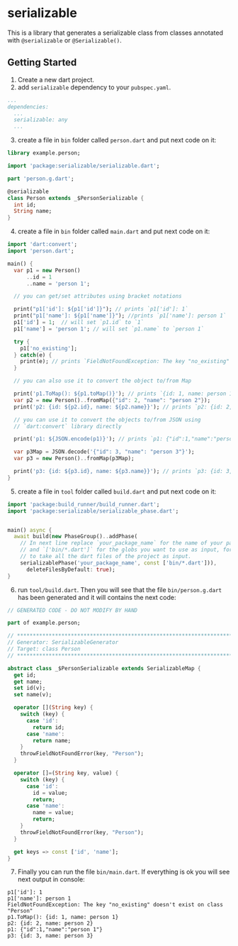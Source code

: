 # serializable

This is a library that generates a serializable class from classes annotated with
`@serializable` or `@Serializable()`.

## Getting Started

1. Create a new dart project.
2. add `serializable` dependency to your `pubspec.yaml`.

```yaml
...
dependencies:
  ...
  serializable: any
  ...
```

3. create a file in `bin` folder called `person.dart` and put next code on it:

```dart
library example.person;

import 'package:serializable/serializable.dart';

part 'person.g.dart';

@serializable
class Person extends _$PersonSerializable {
  int id;
  String name;
}
```

4. create a file in `bin` folder called `main.dart` and put next code on it:

```dart
import 'dart:convert';
import 'person.dart';

main() {
  var p1 = new Person()
      ..id = 1
      ..name = 'person 1';

  // you can get/set attributes using bracket notations

  print("p1['id']: ${p1['id']}"); // prints `p1['id']: 1`
  print("p1['name']: ${p1['name']}"); //prints `p1['name']: person 1`
  p1['id'] = 1;  // will set `p1.id` to `1`
  p1['name'] = 'person 1'; // will set `p1.name` to `person 1`

  try {
    p1['no_existing'];
  } catch(e) {
    print(e); // prints `FieldNotFoundException: The key "no_existing" doesn't exist on class "Person"`
  }

  // you can also use it to convert the object to/from Map

  print('p1.ToMap(): ${p1.toMap()}'); // prints `{id: 1, name: person 1}`
  var p2 = new Person()..fromMap({"id": 2, "name": "person 2"});
  print('p2: {id: ${p2.id}, name: ${p2.name}}'); // prints `p2: {id: 2, name: person 2}`

  // you can use it to convert the objects to/from JSON using
  // `dart:convert` library directly

  print('p1: ${JSON.encode(p1)}'); // prints `p1: {"id":1,"name":"person 1"}`

  var p3Map = JSON.decode('{"id": 3, "name": "person 3"}');
  var p3 = new Person()..fromMap(p3Map);

  print('p3: {id: ${p3.id}, name: ${p3.name}}'); // prints `p3: {id: 3, name: person 3}`
}
```

5. create a file in `tool` folder called `build.dart` and put next code on it:

```dart
import 'package:build_runner/build_runner.dart';
import 'package:serializable/serializable_phase.dart';


main() async {
  await build(new PhaseGroup()..addPhase(
    // In next line replace `your_package_name` for the name of your package
    // and `['bin/*.dart']` for the globs you want to use as input, for example `**/*.dart`
    // to take all the dart files of the project as input.
    serializablePhase('your_package_name', const ['bin/*.dart'])),
      deleteFilesByDefault: true);
}
```

6. run `tool/build.dart`. Then you will see that the file `bin/person.g.dart`
has been generated and it will contains the next code:

```dart
// GENERATED CODE - DO NOT MODIFY BY HAND

part of example.person;

// **************************************************************************
// Generator: SerializableGenerator
// Target: class Person
// **************************************************************************

abstract class _$PersonSerializable extends SerializableMap {
  get id;
  get name;
  set id(v);
  set name(v);

  operator [](String key) {
    switch (key) {
      case 'id':
        return id;
      case 'name':
        return name;
    }
    throwFieldNotFoundError(key, "Person");
  }

  operator []=(String key, value) {
    switch (key) {
      case 'id':
        id = value;
        return;
      case 'name':
        name = value;
        return;
    }
    throwFieldNotFoundError(key, "Person");
  }

  get keys => const ['id', 'name'];
}
```

7. Finally you can run the file `bin/main.dart`. If everything is ok you will see next
output in console:

```
p1['id']: 1
p1['name']: person 1
FieldNotFoundException: The key "no_existing" doesn't exist on class "Person"
p1.ToMap(): {id: 1, name: person 1}
p2: {id: 2, name: person 2}
p1: {"id":1,"name":"person 1"}
p3: {id: 3, name: person 3}
```